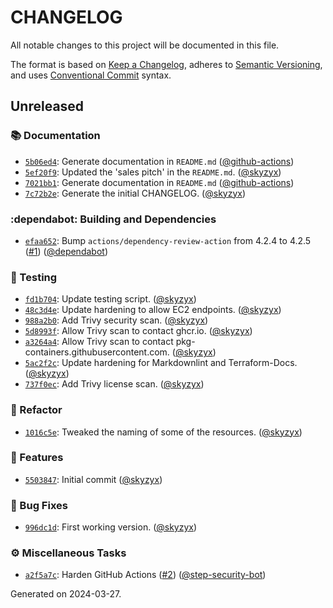 # CHANGELOG

All notable changes to this project will be documented in this file.

The format is based on [Keep a Changelog](https://keepachangelog.com), adheres to [Semantic Versioning](https://semver.org), and uses [Conventional Commit](https://www.conventionalcommits.org) syntax.

## Unreleased

### :books: Documentation

* [`5b06ed4`](https://github.com/northwood-labs/terraform-provider-corefunc/commit/5b06ed48418bc103e2d968f84a3b74142e5930a2): Generate documentation in `README.md` ([@github-actions](https://github.com/github-actions))
* [`5ef20f9`](https://github.com/northwood-labs/terraform-provider-corefunc/commit/5ef20f96f363e3cc07419fe0e696c3eeb09929a4): Updated the 'sales pitch' in the `README.md`. ([@skyzyx](https://github.com/skyzyx))
* [`7021bb1`](https://github.com/northwood-labs/terraform-provider-corefunc/commit/7021bb173db4e28439754175c4498806f20aa321): Generate documentation in `README.md` ([@github-actions](https://github.com/github-actions))
* [`7c72b2e`](https://github.com/northwood-labs/terraform-provider-corefunc/commit/7c72b2e13798292184563e49c2927af3e059a236): Generate the initial CHANGELOG. ([@skyzyx](https://github.com/skyzyx))

### :dependabot: Building and Dependencies

* [`efaa652`](https://github.com/northwood-labs/terraform-provider-corefunc/commit/efaa6521a47980f216d9af91a2969878a1d51b57): Bump `actions/dependency-review-action` from 4.2.4 to 4.2.5 ([#1](https://github.com/northwood-labs/mod-aws-networking/issues/1)) ([@dependabot](https://github.com/dependabot))

### :test_tube: Testing

* [`fd1b704`](https://github.com/northwood-labs/terraform-provider-corefunc/commit/fd1b7046f98c498ec85da0f8f8ca79c49f8d8cd4): Update testing script. ([@skyzyx](https://github.com/skyzyx))
* [`48c3d4e`](https://github.com/northwood-labs/terraform-provider-corefunc/commit/48c3d4e15ad458416f7804de6d0d4d52680f10df): Update hardening to allow EC2 endpoints. ([@skyzyx](https://github.com/skyzyx))
* [`988a2b0`](https://github.com/northwood-labs/terraform-provider-corefunc/commit/988a2b0826d7282018bb237266d03d7e458296cf): Add Trivy security scan. ([@skyzyx](https://github.com/skyzyx))
* [`5d8993f`](https://github.com/northwood-labs/terraform-provider-corefunc/commit/5d8993f522ac05b869c8adde74657d97930dc859): Allow Trivy scan to contact ghcr.io. ([@skyzyx](https://github.com/skyzyx))
* [`a3264a4`](https://github.com/northwood-labs/terraform-provider-corefunc/commit/a3264a4ea499a3566834ee37d5df9d3ae1135f2d): Allow Trivy scan to contact pkg-containers.githubusercontent.com. ([@skyzyx](https://github.com/skyzyx))
* [`5ac2f2c`](https://github.com/northwood-labs/terraform-provider-corefunc/commit/5ac2f2cbbd2375464d2d87bda266bcb5e112b393): Update hardening for Markdownlint and Terraform-Docs. ([@skyzyx](https://github.com/skyzyx))
* [`737f0ec`](https://github.com/northwood-labs/terraform-provider-corefunc/commit/737f0ec6fa0520fcc6a6c8c068c701ab8345710b): Add Trivy license scan. ([@skyzyx](https://github.com/skyzyx))

### :tractor: Refactor

* [`1016c5e`](https://github.com/northwood-labs/terraform-provider-corefunc/commit/1016c5e7cf5666b24ff226d81f0b5c0470e643f9): Tweaked the naming of some of the resources. ([@skyzyx](https://github.com/skyzyx))

### <!-- 0 -->:rocket: Features

* [`5503847`](https://github.com/northwood-labs/terraform-provider-corefunc/commit/55038470a1bd87a2c9f6568ca05ece18593bc349): Initial commit ([@skyzyx](https://github.com/skyzyx))

### <!-- 1 -->:bug: Bug Fixes

* [`996dc1d`](https://github.com/northwood-labs/terraform-provider-corefunc/commit/996dc1d4fe61bb6c53c5dd769961c913e551e5be): First working version. ([@skyzyx](https://github.com/skyzyx))

### <!-- ZZZ -->:gear: Miscellaneous Tasks

* [`a2f5a7c`](https://github.com/northwood-labs/terraform-provider-corefunc/commit/a2f5a7cf10ab6c684ea640baa8d27b457373e760): Harden GitHub Actions ([#2](https://github.com/northwood-labs/mod-aws-networking/issues/2)) ([@step-security-bot](https://github.com/step-security-bot))

<p>Generated on 2024-03-27.</p>
